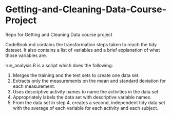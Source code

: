 # Getting-and-Cleaning-Data-Course-Project
Repo for Getting and Cleaning Data course project

CodeBook.md contains the transformation steps taken to reach the tidy dataset. It also contains a list of variables and a brief explanation of what those variables are.

run_analysis.R is a script which does the following:

1. Merges the training and the test sets to create one data set.
2. Extracts only the measurements on the mean and standard deviation for each measurement. 
3. Uses descriptive activity names to name the activities in the data set
4. Appropriately labels the data set with descriptive variable names. 
5. From the data set in step 4, creates a second, independent tidy data set with the average of each variable for each activity and each subject.
